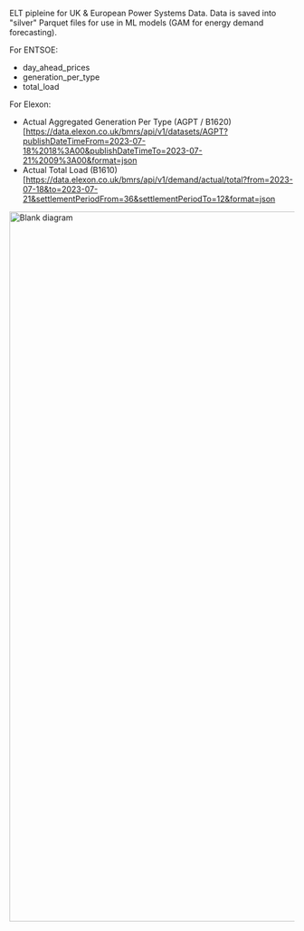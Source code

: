 ELT pipleine for UK & European Power Systems Data. Data is saved into "silver" Parquet files for use in ML models (GAM for energy demand forecasting).

For ENTSOE:
- day_ahead_prices
- generation_per_type
- total_load

For Elexon:
- Actual Aggregated Generation Per Type (AGPT / B1620) [https://data.elexon.co.uk/bmrs/api/v1/datasets/AGPT?publishDateTimeFrom=2023-07-18%2018%3A00&publishDateTimeTo=2023-07-21%2009%3A00&format=json
- Actual Total Load (B1610) [https://data.elexon.co.uk/bmrs/api/v1/demand/actual/total?from=2023-07-18&to=2023-07-21&settlementPeriodFrom=36&settlementPeriodTo=12&format=json

<img width="2738" height="1253" alt="Blank diagram" src="https://github.com/user-attachments/assets/de1eb228-fd28-4cbc-9eec-fbd6a971725a" />

